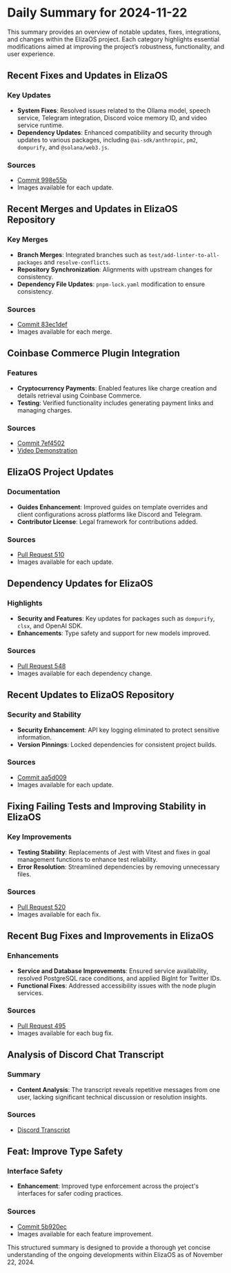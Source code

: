 # Daily Summary for 2024-11-22

This summary provides an overview of notable updates, fixes, integrations, and changes within the ElizaOS project. Each category highlights essential modifications aimed at improving the project’s robustness, functionality, and user experience.

## Recent Fixes and Updates in ElizaOS

### Key Updates
- **System Fixes**: Resolved issues related to the Ollama model, speech service, Telegram integration, Discord voice memory ID, and video service runtime.
- **Dependency Updates**: Enhanced compatibility and security through updates to various packages, including `@ai-sdk/anthropic`, `pm2`, `dompurify`, and `@solana/web3.js`.

### Sources
- [Commit 998e55b](https://github.com/elizaOS/eliza/commit/998e55b7edc244a295c3773f61b781e230ac3e18)
- Images available for each update.

## Recent Merges and Updates in ElizaOS Repository

### Key Merges
- **Branch Merges**: Integrated branches such as `test/add-linter-to-all-packages` and `resolve-conflicts`.
- **Repository Synchronization**: Alignments with upstream changes for consistency.
- **Dependency File Updates**: `pnpm-lock.yaml` modification to ensure consistency.

### Sources
- [Commit 83ec1def](https://github.com/elizaOS/eliza/commit/83ec1def33f6a011673f5cb8d8927c805d8a056a)
- Images available for each merge.

## Coinbase Commerce Plugin Integration

### Features
- **Cryptocurrency Payments**: Enabled features like charge creation and details retrieval using Coinbase Commerce.
- **Testing**: Verified functionality includes generating payment links and managing charges.

### Sources
- [Commit 7ef4502](https://github.com/elizaOS/eliza/commit/7ef450222e3f1e93388b130d80ffa725c4d3f983)
- [Video Demonstration](https://drive.google.com/file/d/1GyZlESqB7UL7TL5ti--reaEi2UbpDZa8/view?usp=sharing)

## ElizaOS Project Updates

### Documentation
- **Guides Enhancement**: Improved guides on template overrides and client configurations across platforms like Discord and Telegram.
- **Contributor License**: Legal framework for contributions added.

### Sources
- [Pull Request 510](https://github.com/elizaOS/eliza/pull/510)
- Images available for each update.

## Dependency Updates for ElizaOS

### Highlights
- **Security and Features**: Key updates for packages such as `dompurify`, `clsx`, and OpenAI SDK.
- **Enhancements**: Type safety and support for new models improved.

### Sources
- [Pull Request 548](https://github.com/elizaOS/eliza/pull/548)
- Images available for each dependency change.

## Recent Updates to ElizaOS Repository

### Security and Stability
- **Security Enhancement**: API key logging eliminated to protect sensitive information.
- **Version Pinnings**: Locked dependencies for consistent project builds.

### Sources
- [Commit aa5d009](https://github.com/elizaOS/eliza/commit/aa5d009df083840a36ef55ff70e3619cae789f9a)
- Images available for each update.

## Fixing Failing Tests and Improving Stability in ElizaOS

### Key Improvements
- **Testing Stability**: Replacements of Jest with Vitest and fixes in goal management functions to enhance test reliability.
- **Error Resolution**: Streamlined dependencies by removing unnecessary files.

### Sources
- [Pull Request 520](https://github.com/elizaOS/eliza/pull/520)
- Images available for each fix.

## Recent Bug Fixes and Improvements in ElizaOS

### Enhancements
- **Service and Database Improvements**: Ensured service availability, resolved PostgreSQL race conditions, and applied BigInt for Twitter IDs.
- **Functional Fixes**: Addressed accessibility issues with the node plugin services.

### Sources
- [Pull Request 495](https://github.com/elizaOS/eliza/pull/495)
- Images available for each bug fix.

## Analysis of Discord Chat Transcript

### Summary
- **Content Analysis**: The transcript reveals repetitive messages from one user, lacking significant technical discussion or resolution insights.

### Sources
- [Discord Transcript](https://discord.com/channels/1253563208833433701/1326603270893867064)

## Feat: Improve Type Safety

### Interface Safety
- **Enhancement**: Improved type enforcement across the project's interfaces for safer coding practices.

### Sources
- [Commit 5b920ec](https://github.com/elizaOS/eliza/commit/5b920ec1682246f8cb4863dfbbcc4d8f53cf1c7a)
- Images available for each feature improvement.

This structured summary is designed to provide a thorough yet concise understanding of the ongoing developments within ElizaOS as of November 22, 2024.

